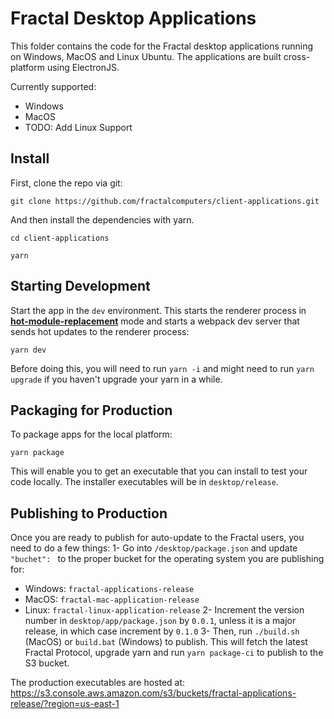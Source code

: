 # Fractal Desktop Applications

This folder contains the code for the Fractal desktop applications running on Windows, MacOS and Linux Ubuntu. The applications are built cross-platform using ElectronJS.

Currently supported:
- Windows
- MacOS
- TODO: Add Linux Support

## Install

First, clone the repo via git:

```git clone https://github.com/fractalcomputers/client-applications.git```

And then install the dependencies with yarn.

```cd client-applications```

```yarn```

## Starting Development

Start the app in the `dev` environment. This starts the renderer process in [**hot-module-replacement**](https://webpack.js.org/guides/hmr-react/) mode and starts a webpack dev server that sends hot updates to the renderer process:

```yarn dev```

Before doing this, you will need to run ```yarn -i``` and might need to run ```yarn upgrade``` if you haven't upgrade your yarn in a while.

## Packaging for Production

To package apps for the local platform:

```yarn package```

This will enable you to get an executable that you can install to test your code locally. The installer executables will be in ```desktop/release```.

## Publishing to Production

Once you are ready to publish for auto-update to the Fractal users, you need to do a few things:
1- Go into ```/desktop/package.json``` and update ```"buchet": ``` to the proper bucket for the operating system you are publishing for:
  - Windows: ```fractal-applications-release```
  - MacOS: ```fractal-mac-application-release```
  - Linux: ```fractal-linux-application-release```
 2- Increment the version number in ```desktop/app/package.json``` by ```0.0.1```, unless it is a major release, in which case increment by ```0.1.0```
 3- Then, run ```./build.sh``` (MacOS) or ```build.bat``` (Windows) to publish. This will fetch the latest Fractal Protocol, upgrade yarn and run ```yarn package-ci``` to publish to the S3 bucket. 

The production executables are hosted at: https://s3.console.aws.amazon.com/s3/buckets/fractal-applications-release/?region=us-east-1
